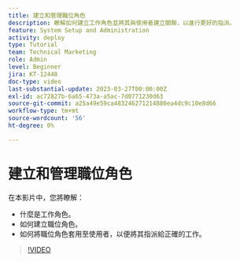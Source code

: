 ```yaml
---
title: 建立和管理職位角色
description: 瞭解如何建立工作角色並將其與使用者建立關聯，以進行更好的指派。
feature: System Setup and Administration
activity: deploy
type: Tutorial
team: Technical Marketing
role: Admin
level: Beginner
jira: KT-12448
doc-type: video
last-substantial-update: 2023-03-27T00:00:00Z
exl-id: ac72827b-6a65-473a-a5ac-7d0771230d63
source-git-commit: a25a49e59ca483246271214886ea4dc9c10e8d66
workflow-type: tm+mt
source-wordcount: '56'
ht-degree: 0%

---
```


# 建立和管理職位角色

在本影片中，您將瞭解：

* 什麼是工作角色。
* 如何建立職位角色。
* 如何將職位角色套用至使用者，以便將其指派給正確的工作。

>[!VIDEO](https://video.tv.adobe.com/v/3416966/?quality=12&learn=on)
